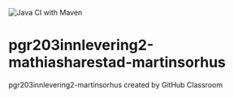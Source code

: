 ![Java CI with Maven](https://github.com/kristiania/pgr203innlevering2-mathiasharestad-martinsorhus/workflows/Java%20CI%20with%20Maven/badge.svg)

# pgr203innlevering2-mathiasharestad-martinsorhus
pgr203innlevering2-martinsorhus created by GitHub Classroom

